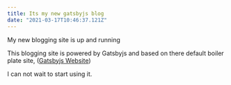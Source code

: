 ```yaml
---
title: Its my new gatsbyjs blog
date: "2021-03-17T10:46:37.121Z"
---
```


My new blogging site is up and running 

This blogging site is powered by Gatsbyjs and based on there default boiler plate site,
([Gatsbyjs Website](https://www.gatsbyjs.com/))

I can not wait to start using it.
